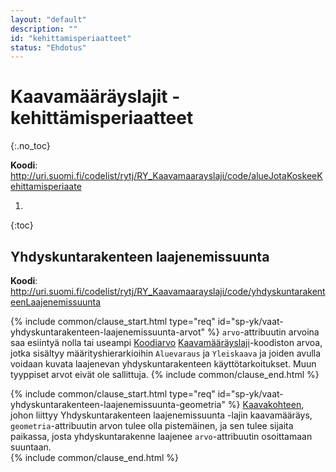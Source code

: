 ```yaml
---
layout: "default"
description: ""
id: "kehittamisperiaatteet"
status: "Ehdotus"
---
```

# Kaavamääräyslajit - kehittämisperiaatteet
{:.no_toc}

**Koodi**: <http://uri.suomi.fi/codelist/rytj/RY_Kaavamaarayslaji/code/alueJotaKoskeeKehittamisperiaate>

1. 
{:toc}

## Yhdyskuntarakenteen laajenemissuunta
**Koodi**: <http://uri.suomi.fi/codelist/rytj/RY_Kaavamaarayslaji/code/yhdyskuntarakenteenLaajenemissuunta>

{% include common/clause_start.html type="req" id="sp-yk/vaat-yhdyskuntarakenteen-laajenemissuunta-arvot" %}
```arvo```-attribuutin arvoina saa esiintyä nolla tai useampi [Koodiarvo](https://tietomallit.suomi.fi/model/rytj-kaava/Koodiarvo/) [Kaavamääräyslaji](http://uri.suomi.fi/codelist/rytj/RY_Kaavamaarayslaji)-koodiston arvoa, jotka sisältyy määrityshierarkioihin ```Aluevaraus``` ja ```Yleiskaava``` ja joiden avulla voidaan kuvata laajenevan yhdyskuntarakenteen käyttötarkoitukset. Muun tyyppiset arvot eivät ole sallittuja.
{% include common/clause_end.html %}

{% include common/clause_start.html type="req" id="sp-yk/vaat-yhdyskuntarakenteen-laajenemissuunta-geometria" %}
[Kaavakohteen](https://tietomallit.suomi.fi/model/rytj-kaava/Kaavakohde/), johon liittyy Yhdyskuntarakenteen laajenemissuunta -lajin kaavamääräys, ```geometria```-attribuutin arvon tulee olla pistemäinen, ja sen tulee sijaita paikassa, josta yhdyskuntarakenne laajenee ```arvo```-attribuutin osoittamaan suuntaan.  
{% include common/clause_end.html %}

<!--
## Kävely-ympäristön kehittämistarve
**Koodi**: <http://uri.suomi.fi/codelist/rytj/RY_KaavamaarayslajiLaji_YK/code/0412>

{% include common/clause_start.html type="req" id="sp-yk/vaat-kavely-ympariston-kehittamistarve-maar" %}
Ilmaisee, että kaavakohde kuvaa kävely-ympäristön kehittämistarpeen.
{% include common/clause_end.html %}

{% include common/clause_start.html type="req" id="sp-yk/vaat-kavely-ympariston-kehittamistarve-arvot" %}
```arvo```-attribuutin arvoina saa esiintyä nolla tai useampi [Tekstiarvo](https://tietomallit.suomi.fi/model/rytj-kaava/Tekstiarvo/) (yksi kullakin kielellä), joka täydentää kaavamääräystietoa. Muun tyyppiset arvot eivät ole sallittuja.
{% include common/clause_end.html %}
-->
<!--
## Meluntorjuntatarve
**Koodi**: <http://uri.suomi.fi/codelist/rytj/RY_KaavamaarayslajiLaji_YK/code/0414>

{% include common/clause_start.html type="req" id="sp-yk/vaat-meluntorjuntatarve-maar" %}
Ilmaisee, että kaavakohde kuvaa alueen, jolla esiintyy siinä määrin melua, että siitä voi aiheutua merkittävää haittaa. Meluntorjunta tulee huomioida alueen käyttöä ja rakentamista suunniteltaessa.
{% include common/clause_end.html %}

{% include common/clause_start.html type="req" id="sp-yk/vaat-meluntorjuntatarve-arvot" %}
```arvo```-attribuutin arvona saa esiintyä nolla tai useampi [Tekstiarvo](https://tietomallit.suomi.fi/model/rytj-kaava/Tekstiarvo/) (yksi kullakin kielellä), jolla kuvataan melun tyyppiä ja haitallisuutta. Muun tyyppiset arvot eivät ole sallittuja.
{% include common/clause_end.html %}-->